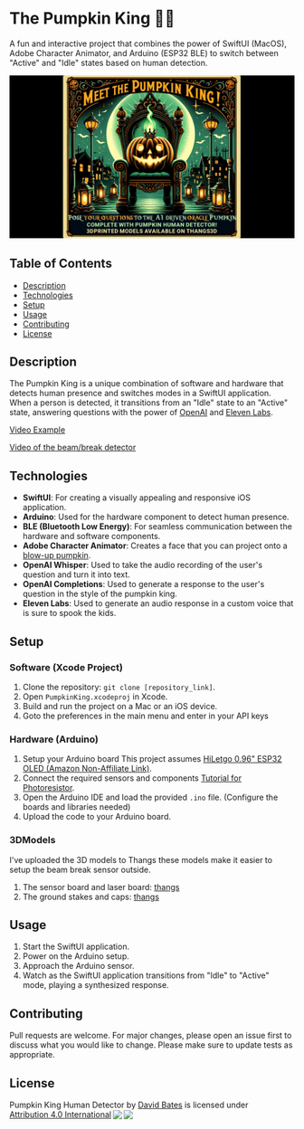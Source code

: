 # The Pumpkin King 🎃👑

A fun and interactive project that combines the power of SwiftUI (MacOS), Adobe Character Animator, and Arduino (ESP32 BLE) to switch between "Active" and "Idle" states based on human detection.

![Pumpkin King Logo](./pumkin_king.png) 

## Table of Contents

- [Description](#description)
- [Technologies](#technologies)
- [Setup](#setup)
- [Usage](#usage)
- [Contributing](#contributing)
- [License](#license)

## Description

The Pumpkin King is a unique combination of software and hardware that detects human presence and switches modes in a SwiftUI application. When a person is detected, it transitions from an "Idle" state to an "Active" state, answering questions with the power of [OpenAI](https://openai.com/) and [Eleven Labs](https://elevenlabs.io/).

[Video Example](https://www.tiktok.com/@modern.magician/video/7295958411190095146?is_from_webapp=1&sender_device=pc&web_id=7284093191287670315) 

[Video of the beam/break detector](https://www.tiktok.com/@modern.magician/video/7294650655363435819?is_from_webapp=1&sender_device=pc&web_id=7284093191287670315)

## Technologies

- **SwiftUI**: For creating a visually appealing and responsive iOS application.
- **Arduino**: Used for the hardware component to detect human presence.
- **BLE (Bluetooth Low Energy)**: For seamless communication between the hardware and software components.
- **Adobe Character Animator**: Creates a face that you can project onto a [blow-up pumpkin](https://www.lowes.com/pd/WELLFOR-4-Feet-Halloween-Inflatable-Pumpkin-with-Build-in-LED-Light/5013900537).
- **OpenAI Whisper**: Used to take the audio recording of the user's question and turn it into text.
- **OpenAI Completions**: Used to generate a response to the user's question in the style of the pumpkin king.
- **Eleven Labs**: Used to generate an audio response in a custom voice that is sure to spook the kids.

## Setup

### Software (Xcode Project)

1. Clone the repository: `git clone [repository_link]`.
2. Open `PumpkinKing.xcodeproj` in Xcode.
3. Build and run the project on a Mac or an iOS device.
4. Goto the preferences in the main menu and enter in your API keys

### Hardware (Arduino)

1. Setup your Arduino board This project assumes [HiLetgo 0.96" ESP32 OLED (Amazon Non-Affiliate Link)](https://www.amazon.com/gp/product/B072HBW53G).
2. Connect the required sensors and components [Tutorial for Photoresistor](https://www.instructables.com/How-to-use-a-photoresistor-or-photocell-Arduino-Tu/).
3. Open the Arduino IDE and load the provided `.ino` file. (Configure the boards and libraries needed) 
4. Upload the code to your Arduino board.

### 3DModels 
I've uploaded the 3D models to Thangs these models make it easier to setup the beam break sensor outside. 
1. The sensor board and laser board: [thangs](https://than.gs/m/955710)
2. The ground stakes and caps: [thangs](https://than.gs/m/955712)

## Usage

1. Start the SwiftUI application.
2. Power on the Arduino setup.
3. Approach the Arduino sensor.
4. Watch as the SwiftUI application transitions from "Idle" to "Active" mode, playing a synthesized response.

## Contributing

Pull requests are welcome. For major changes, please open an issue first to discuss what you would like to change. Please make sure to update tests as appropriate.

## License

<html>
<p xmlns:cc="http://creativecommons.org/ns#" xmlns:dct="http://purl.org/dc/terms/"><span property="dct:title">Pumpkin King Human Detector</span> by <a rel="cc:attributionURL dct:creator" property="cc:attributionName" href="https://magician.dev">David Bates</a> is licensed under <a href="http://creativecommons.org/licenses/by/4.0/?ref=chooser-v1" target="_blank" rel="license noopener noreferrer" style="display:inline-block;">Attribution 4.0 International<img style="height:22px!important;margin-left:3px;vertical-align:text-bottom;" src="https://mirrors.creativecommons.org/presskit/icons/cc.svg?ref=chooser-v1"><img style="height:22px!important;margin-left:3px;vertical-align:text-bottom;" src="https://mirrors.creativecommons.org/presskit/icons/by.svg?ref=chooser-v1"></a></p>
</html>
